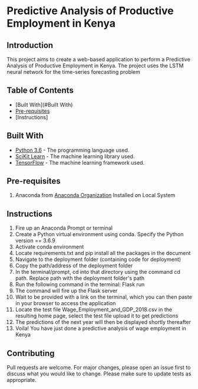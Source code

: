 # Predictive Analysis of Productive Employment in Kenya

## Introduction
This project aims to create a web-based application to perform a Predictive Analysis of Productive Employment in Kenya. The project uses the LSTM neural network for the time-series forecasting problem

## Table of Contents
* [Built With](#Built With)
* [Pre-requisites](#Pre-requisites)
* [Instructions]

## Built With
* [Python 3.6](https://www.python.org/) - The programming language used.
* [SciKit Learn](https://scikit-learn.org/stable/) - The machine learning library used.
* [TensorFlow](https://www.tensorflow.org/) - The machine learning framework used.


## Pre-requisites
1. Anaconda from [Anaconda Organization](https://www.anaconda.com/) Installed on Local System

## Instructions
1. Fire up an Anaconda Prompt or terminal
2. Create a Python virtual environment using conda. Specify the Python version == 3.6.9
3. Activate conda environment
3. Locate requirements.txt and pip install all the packages in the document
4. Navigate to the deployment folder (containing code for deployment)
5. Copy the path/address of the deployment folder
6. In the terminal/prompt, cd into that directory using the command cd path. Replace path with the deployment folder's path
10. Run the following command in the terminal: Flask run
11. The command will fire up the Flask server
12. Wait to be provided with a link on the terminal, which you can then paste in your browser to access the application
13. Locate the test file Wage_Employment_and_GDP_2018.csv in the resulting home page, select the test file upload it to get predictions
14. The predictions of the next year will then be displayed shortly thereafter
15. Voila! You have just done a predictive analysis of wage employment in Kenya

## Contributing
Pull requests are welcome. For major changes, please open an issue first to discuss what you would like to change.
Please make sure to update tests as appropriate.
